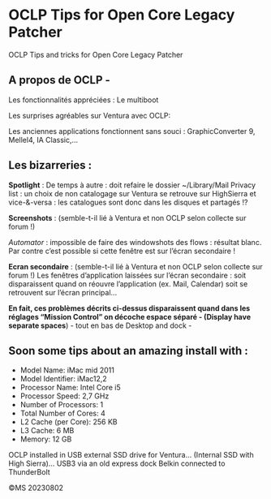 # OCLP Tips for Open Core Legacy Patcher
 

OCLP Tips and tricks for Open Core Legacy Patcher

## A propos de OCLP - 

Les fonctionnalités appréciées :
Le multiboot

Les surprises agréables sur Ventura avec OCLP:

Les anciennes applications fonctionnent sans souci : GraphicConverter 9, Mellel4, IA Classic,...


## Les bizarreries :

**Spotlight** :
De temps à autre : doit refaire le dossier ~/Library/Mail
Privacy list : un choix de non catalogage sur Ventura se retrouve sur HighSierra et vice-&-versa : les catalogues sont donc dans les disques et partagés !?

**Screenshots** : (semble-t-il lié à Ventura et non OCLP selon collecte sur forum !)

*Automator* : impossible de faire des windowshots des flows : résultat blanc. Par contre c’est possible si cette fenêtre est sur l’écran secondaire !


**Ecran secondaire** : (semble-t-il lié à Ventura et non OCLP selon collecte sur forum !)
Les fenêtres d’application laissées sur l’écran secondaire : soit disparaissent quand on réouvre l’application (ex. Mail, Calendar) soit se retrouvent sur l’écran principal...

**En fait, ces problèmes décrits ci-dessus disparaissent quand dans les réglages “Mission Control” on décoche espace séparé - (Display have separate spaces**) - tout en bas de Desktop and dock -



## Soon some tips about an amazing install with :
 
-  	Model Name:	iMac mid 2011
-   Model Identifier:	iMac12,2
-   Processor Name:	Intel Core i5
-   Processor Speed:	2,7 GHz
-   Number of Processors:	1
-   Total Number of Cores:	4
-   L2 Cache (per Core):	256 KB
-   L3 Cache:	6 MB
-   Memory:	12 GB

OCLP installed in USB external SSD drive for Ventura… (Internal SSD with High Sierra)… USB3 via an old express dock Belkin connected to ThunderBolt

©MS 20230802